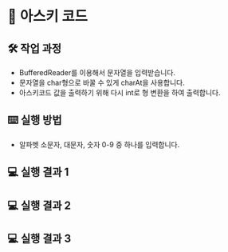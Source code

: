 # 🔡 아스키 코드

## 🛠️ 작업 과정

- BufferedReader를 이용해서 문자열을 입력받습니다.
- 문자열을 char형으로 바꿀 수 있게 charAt을 사용합니다.
- 아스키코드 값을 출력하기 위해 다시 int로 형 변환을 하여 출력합니다.

## ⌨️ 실행 방법

- 알파벳 소문자, 대문자, 숫자 0-9 중 하나를 입력합니다.

## 💻 실행 결과 1


## 💻 실행 결과 2


## 💻 실행 결과 3

